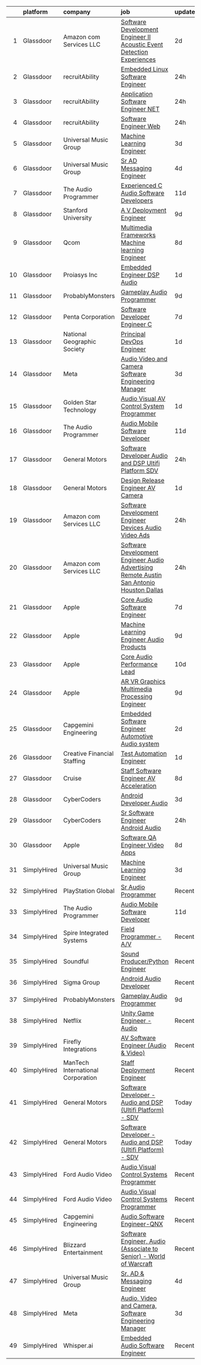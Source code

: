 

|    | platform    | company                           | job                                                                                                                                                                                                                                                                                                                                                                                                                                                                                                                                                                                                                                                                                                                                                                                                                                                                                                                                                                                                                                                                                                                                                                                                                                                                                                                                                                                                                                                                     | update_time   | location                 |
|---:|:------------|:----------------------------------|:------------------------------------------------------------------------------------------------------------------------------------------------------------------------------------------------------------------------------------------------------------------------------------------------------------------------------------------------------------------------------------------------------------------------------------------------------------------------------------------------------------------------------------------------------------------------------------------------------------------------------------------------------------------------------------------------------------------------------------------------------------------------------------------------------------------------------------------------------------------------------------------------------------------------------------------------------------------------------------------------------------------------------------------------------------------------------------------------------------------------------------------------------------------------------------------------------------------------------------------------------------------------------------------------------------------------------------------------------------------------------------------------------------------------------------------------------------------------|:--------------|:-------------------------|
|  1 | Glassdoor   | Amazon com Services LLC           | [Software Development Engineer II  Acoustic Event Detection Experiences](https://www.glassdoor.com/partner/jobListing.htm?pos=128&ao=1136043&s=58&guid=0000018271ea953db0ed58db93c623e4&src=GD_JOB_AD&t=SR&vt=w&cs=1_6319f626&cb=1659768575639&jobListingId=1008049350677&jrtk=3-0-1g9oul5bck24g801-1g9oul5bpjm67800-deab3c902481359f-)                                                                                                                                                                                                                                                                                                                                                                                                                                                                                                                                                                                                                                                                                                                                                                                                                                                                                                                                                                                                                                                                                                                                 | 2d            | Irvine, CA               |
|  2 | Glassdoor   | recruitAbility                    | [Embedded Linux Software Engineer](https://www.glassdoor.com/partner/jobListing.htm?pos=103&ao=1110586&s=58&guid=0000018271ea953db0ed58db93c623e4&src=GD_JOB_AD&t=SR&vt=w&ea=1&cs=1_5c7922a5&cb=1659768575635&jobListingId=1008056063426&cpc=21001CD36CB5FE0E&jrtk=3-0-1g9oul5bck24g801-1g9oul5bpjm67800-985c71cbc24c68eb--6NYlbfkN0CGG9KWCDlpnNsyBDyIiP_Q0811kl3MMa1wmNp0I1WtkTaTZU1gJWaiKEGe9oYuZ3CLJpEPy_NdrcCKDqx-oF1RQZhjFpNyvkJ2KWt41UqBLIS9h3jORJuXsE1b0jk0apAyExV63sXROLFOic9C42l0DdcV-5r3886gNoi9KcSYxaHEMFmIacGZHVimv9PntZwX9NhBJszHlRyNRL4wPg4HWeYE5OhYhBSykUzoFeXb3KqWJfCH2NpehPkg-ItEMU7dY9JS34esxs44qtOzF0pVEQu_vXmJn7ot8EMQml7a1ms48s3Hp0PgSFdEJNs47zQK9CvztdZYMU7EjCy06igUWwU1d2bS2hDVbOuxDfG_dQm7FHi1NDfj5ZCbCA8brIpq9k3LjPfWN5h1DWekdv78lyeTh2vdAi4NPClv0B-bjgQSMLUhVzz5MSU1HfJNV8Pb-yrWkqC9NHTTeMcbBIPHZI1O83sKnUDZ9PXQaS3AdrUXwlBrO1tMHM7tbhFpJGUvDerRRgpgPi5QyFhIQz1vF05At1E7_RU%3D)                                                                                                                                                                                                                                                                                                                                                                                                                                                                                                                                                               | 24h           | Anaheim, CA              |
|  3 | Glassdoor   | recruitAbility                    | [Application Software Engineer  NET](https://www.glassdoor.com/partner/jobListing.htm?pos=112&ao=1110586&s=58&guid=0000018271ea953db0ed58db93c623e4&src=GD_JOB_AD&t=SR&vt=w&ea=1&cs=1_a2ed71f4&cb=1659768575637&jobListingId=1008056063428&cpc=FB7E4A1762AE5BEC&jrtk=3-0-1g9oul5bck24g801-1g9oul5bpjm67800-12aa4dc1b22e5769--6NYlbfkN0CGG9KWCDlpnNsyBDyIiP_Q0811kl3MMa1wmNp0I1WtkTaTZU1gJWaiKEGe9oYuZ3CLJpEPy_Ndrcw1V1b_z7Gy-clwR5tcezVdxcb72FHVSSXantAScYt07qC0aq_ivJZdDuQ3_q1y4EHhFDmM4Q1b4Dh32ZX7LTvufj9vChR8Dt_3l79iR21JVuHyXhIk--5zsw_VjKR-qZR8t0O1kd6HySPaNC_M7cnKD3dWwLQGeNGmzgaETOecsSoAnA7EvE4oJaJuvoXZtj4sCssKsPW8OfUSFX2HDZquI-frgX4a6xNnPvX4LAW-E4XCvd8zO_ejW5DVre_F6nWXntH4Dj60_hFi9ZencTvv4RvLiChLfA2Srez4XhbZJnA6T7OGd6UqSb4shGPWND1C1aQ_4bEUVOolYM-w7sYu94P4XUCgsy4WyKRSM-1B-pxDm8YleMnPFQ_XtNO-_uKQvm_zVJd31E20dxW-phuM-gCTX-MnYo90P1JN_g-8e2FYEW17rGFyIcBEVeFfI0Taahlt6ksA)                                                                                                                                                                                                                                                                                                                                                                                                                                                                                                                                                                           | 24h           | Anaheim, CA              |
|  4 | Glassdoor   | recruitAbility                    | [Software Engineer  Web](https://www.glassdoor.com/partner/jobListing.htm?pos=113&ao=1110586&s=58&guid=0000018271ea953db0ed58db93c623e4&src=GD_JOB_AD&t=SR&vt=w&ea=1&cs=1_8534a80d&cb=1659768575637&jobListingId=1008056063431&cpc=FB7E4A1762AE5BEC&jrtk=3-0-1g9oul5bck24g801-1g9oul5bpjm67800-5d284100b6cfef29--6NYlbfkN0CGG9KWCDlpnNsyBDyIiP_Q0811kl3MMa1wmNp0I1WtkTaTZU1gJWaiKEGe9oYuZ3CLJpEPy_NdrVbgbDVyCjbalbiz3W4hbNRCQecK7odJsymeaL1He6CEaA6KoUhtqoZvY2J9IPs72UfkCfTy-6t9TqA1z8K9lgQ1sAM8lSfJGRyHoICFHNdkBDAmlSOFt1GKaH8FfQO5O0hKMPk9WsHHB-rsSBymHEiRFMMbve9Y7fZUhGWwG7ZWVmMGbpeBz1VN8_M3_31IT_KXR4IoI8T5xzJpCzlRaO0hFm8iWp2nrgocjReQd-iZtFdFe4pnXn68PfEqQ5_gDldMUMCP0dAQMsaEAgez89nphtQJ2bi9nh0yzBy12L1KPwwv4Le1a1fYszugAdjrWsMDadRRLiYhpR_eX0I_6Hx2bLgMuUwFuUWA4-z-Ch8hCjqtuqQrqhqehV7MgY-uOnc5jxnBKV_WJyP8onmuiKLAaP9W0isSB5H4wpRk11vIbDWdHJyC_GoXzp_wXPqlqqXcdLH5L8Um)                                                                                                                                                                                                                                                                                                                                                                                                                                                                                                                                                                                       | 24h           | Anaheim, CA              |
|  5 | Glassdoor   | Universal Music Group             | [Machine Learning Engineer](https://www.glassdoor.com/partner/jobListing.htm?pos=122&ao=1136043&s=58&guid=0000018271ea953db0ed58db93c623e4&src=GD_JOB_AD&t=SR&vt=w&cs=1_45a2bbeb&cb=1659768575639&jobListingId=1008048376434&jrtk=3-0-1g9oul5bck24g801-1g9oul5bpjm67800-37c3bc3a8c627dd4-)                                                                                                                                                                                                                                                                                                                                                                                                                                                                                                                                                                                                                                                                                                                                                                                                                                                                                                                                                                                                                                                                                                                                                                              | 3d            | Charlotte, NC            |
|  6 | Glassdoor   | Universal Music Group             | [Sr  AD   Messaging Engineer](https://www.glassdoor.com/partner/jobListing.htm?pos=120&ao=1136043&s=58&guid=0000018271ea953db0ed58db93c623e4&src=GD_JOB_AD&t=SR&vt=w&cs=1_6d7c8031&cb=1659768575639&jobListingId=1008046222380&jrtk=3-0-1g9oul5bck24g801-1g9oul5bpjm67800-1842bdc6e053304f-)                                                                                                                                                                                                                                                                                                                                                                                                                                                                                                                                                                                                                                                                                                                                                                                                                                                                                                                                                                                                                                                                                                                                                                            | 4d            | Remote                   |
|  7 | Glassdoor   | The Audio Programmer              | [Experienced C   Audio Software Developers](https://www.glassdoor.com/partner/jobListing.htm?pos=129&ao=1136043&s=58&guid=0000018271ea953db0ed58db93c623e4&src=GD_JOB_AD&t=SR&vt=w&ea=1&cs=1_a77a5d0d&cb=1659768575639&jobListingId=1008027500119&jrtk=3-0-1g9oul5bck24g801-1g9oul5bpjm67800-f58156a279a0d5ec-)                                                                                                                                                                                                                                                                                                                                                                                                                                                                                                                                                                                                                                                                                                                                                                                                                                                                                                                                                                                                                                                                                                                                                         | 11d           | Remote                   |
|  8 | Glassdoor   | Stanford University               | [A V Deployment Engineer](https://www.glassdoor.com/partner/jobListing.htm?pos=123&ao=1136043&s=58&guid=0000018271ea953db0ed58db93c623e4&src=GD_JOB_AD&t=SR&vt=w&cs=1_f6bd9569&cb=1659768575639&jobListingId=1008033533067&jrtk=3-0-1g9oul5bck24g801-1g9oul5bpjm67800-d5909d11ea1ebe5c-)                                                                                                                                                                                                                                                                                                                                                                                                                                                                                                                                                                                                                                                                                                                                                                                                                                                                                                                                                                                                                                                                                                                                                                                | 9d            | Stanford, CA             |
|  9 | Glassdoor   | Qcom                              | [Multimedia Frameworks   Machine learning Engineer](https://www.glassdoor.com/partner/jobListing.htm?pos=118&ao=1136043&s=58&guid=0000018271ea953db0ed58db93c623e4&src=GD_JOB_AD&t=SR&vt=w&cs=1_0dea4597&cb=1659768575637&jobListingId=1008036936094&jrtk=3-0-1g9oul5bck24g801-1g9oul5bpjm67800-139959b0956e6886-)                                                                                                                                                                                                                                                                                                                                                                                                                                                                                                                                                                                                                                                                                                                                                                                                                                                                                                                                                                                                                                                                                                                                                      | 8d            | San Diego, CA            |
| 10 | Glassdoor   | Proiasys Inc                      | [Embedded Engineer   DSP  Audio](https://www.glassdoor.com/partner/jobListing.htm?pos=126&ao=1136043&s=58&guid=0000018271ea953db0ed58db93c623e4&src=GD_JOB_AD&t=SR&vt=w&ea=1&cs=1_2837791e&cb=1659768575639&jobListingId=1008053743875&jrtk=3-0-1g9oul5bck24g801-1g9oul5bpjm67800-659437cdbef56ec9-)                                                                                                                                                                                                                                                                                                                                                                                                                                                                                                                                                                                                                                                                                                                                                                                                                                                                                                                                                                                                                                                                                                                                                                    | 1d            | Framingham, MA           |
| 11 | Glassdoor   | ProbablyMonsters                  | [Gameplay Audio Programmer](https://www.glassdoor.com/partner/jobListing.htm?pos=119&ao=1136043&s=58&guid=0000018271ea953db0ed58db93c623e4&src=GD_JOB_AD&t=SR&vt=w&cs=1_41efefe2&cb=1659768575637&jobListingId=1008033886214&jrtk=3-0-1g9oul5bck24g801-1g9oul5bpjm67800-d9820e05f0459027-)                                                                                                                                                                                                                                                                                                                                                                                                                                                                                                                                                                                                                                                                                                                                                                                                                                                                                                                                                                                                                                                                                                                                                                              | 9d            | Bellevue, WA             |
| 12 | Glassdoor   | Penta Corporation                 | [Software Developer   Engineer   C  ](https://www.glassdoor.com/partner/jobListing.htm?pos=117&ao=1136043&s=58&guid=0000018271ea953db0ed58db93c623e4&src=GD_JOB_AD&t=SR&vt=w&ea=1&cs=1_162a7eda&cb=1659768575637&jobListingId=1008037831208&jrtk=3-0-1g9oul5bck24g801-1g9oul5bpjm67800-d73255a299afaf29-)                                                                                                                                                                                                                                                                                                                                                                                                                                                                                                                                                                                                                                                                                                                                                                                                                                                                                                                                                                                                                                                                                                                                                               | 7d            | New Orleans, LA          |
| 13 | Glassdoor   | National Geographic Society       | [Principal DevOps Engineer](https://www.glassdoor.com/partner/jobListing.htm?pos=124&ao=1136043&s=58&guid=0000018271ea953db0ed58db93c623e4&src=GD_JOB_AD&t=SR&vt=w&cs=1_b8041131&cb=1659768575639&jobListingId=1008053658785&jrtk=3-0-1g9oul5bck24g801-1g9oul5bpjm67800-a115417848ccf36f-)                                                                                                                                                                                                                                                                                                                                                                                                                                                                                                                                                                                                                                                                                                                                                                                                                                                                                                                                                                                                                                                                                                                                                                              | 1d            | Washington, DC           |
| 14 | Glassdoor   | Meta                              | [Audio  Video and Camera  Software Engineering Manager](https://www.glassdoor.com/partner/jobListing.htm?pos=102&ao=1110586&s=58&guid=0000018271ea953db0ed58db93c623e4&src=GD_JOB_AD&t=SR&vt=w&cs=1_bc5ce57d&cb=1659768575634&jobListingId=1008048424140&cpc=F17331D9BECC482A&jrtk=3-0-1g9oul5bck24g801-1g9oul5bpjm67800-2f3e3f080289ccc8--6NYlbfkN0DYl4UJW4r1Vl7FEn6T9F-rD9lpC-0oMJVSiWjK_MGUd8e8cHXcpv6KPyjLHZEfqkUkuW4FeZdGHDOYIbKXpOVzpgHYmd0Mdxqbqr9bWX3wOX-YPwUGzzOCVebAPW5gJCa7KI4uayUPCSFg0Fa9x7a0yOW_XMVHtA9I4R6GFxvKRwny0T-wmqiD_LqxCY-RiiVsN9NqARkNrB5167_xfVAANSVrt4dqIJ9g-mV_Hxp3SdqFTgmQ-uVIuzAnJ-eS6sX0ouCITRxfstc8WrRHE5Hen_Z-JiSIdwnWYd7eh-Cqb09UfdF_PIS1wacwTy9KXbwmG8CscB8atv3iCz7R2DrCEg83HpTtqEIRvP5VfH_BdCLbpa2cea9ZVBlB7yPLqWTDtKtdlI4PMa_Yp7UlRzk3hnmizv2y_OJwKzej6HCBGwssVb4hfiSFXPDT3yAzajz7NmerIUvz80S-JRqxyY8Dl8MIMcvMFUbFs3WNjp3frBs4NlRVngo1GU_uh3J78RvTkZok5979xjCMwLCn-aY8BYB2OW_CLjPtQ-BN7KNv3rNmpC3AgxAcD1a-scvwjESSxlFTqwZfKJH2SlFdNhwq6Wd7kttpZSwQ6QaiZ3DH0DtNzKzvPagDTJ9hlDDSDW-at5VSYiA5ADV8ax1M95pOUCHgx4QklZ7gvt01qDXz8dIT8vF82eVzpu2oH82oubaIOx5D-z9X39Javpgj53osalL60-W0vlMtIw_Z7l9Kji_koiLO1PLM9MlAwkrQIGfUfKuHKhw_jXAOdgnRVidbvIXV1yoaWkEex2gJxQTywlkeV3ePn-XqV2WLl8285FJ57xP3DOm5p8mjwL90dTvjZZUA01BHOwq1YlSV2WHIRg8xkxTudoshnG9V7zAYusp1z7lXNbFA3uR_aOWV125Vy2MVsbFHnVdQ2FjMe3cWy8fvdE4z8by9h4QfKR6VfzTfKnwiruJ4cI3wZsqVC0UIdwsEKE_oRtPVNzhDbAwLFut0opHjTLWLOC4cVxORP-aZjS44CSrVIQAyE5YmBQ4JnZxeBWrW7qMUhhlv9ZZ20Q%3D%3D) | 3d            | Burlingame, CA           |
| 15 | Glassdoor   | Golden Star Technology            | [Audio Visual  AV  Control System Programmer](https://www.glassdoor.com/partner/jobListing.htm?pos=130&ao=1136043&s=58&guid=0000018271ea953db0ed58db93c623e4&src=GD_JOB_AD&t=SR&vt=w&ea=1&cs=1_ce6684e7&cb=1659768575639&jobListingId=1008054205957&jrtk=3-0-1g9oul5bck24g801-1g9oul5bpjm67800-7720c9bd74491139-)                                                                                                                                                                                                                                                                                                                                                                                                                                                                                                                                                                                                                                                                                                                                                                                                                                                                                                                                                                                                                                                                                                                                                       | 1d            | Cerritos, CA             |
| 16 | Glassdoor   | The Audio Programmer              | [Audio Mobile Software Developer](https://www.glassdoor.com/partner/jobListing.htm?pos=115&ao=1136043&s=58&guid=0000018271ea953db0ed58db93c623e4&src=GD_JOB_AD&t=SR&vt=w&ea=1&cs=1_e2edaeb9&cb=1659768575637&jobListingId=1008027500128&jrtk=3-0-1g9oul5bck24g801-1g9oul5bpjm67800-5577c34fff10c438-)                                                                                                                                                                                                                                                                                                                                                                                                                                                                                                                                                                                                                                                                                                                                                                                                                                                                                                                                                                                                                                                                                                                                                                   | 11d           | Remote                   |
| 17 | Glassdoor   | General Motors                    | [Software Developer   Audio and DSP  Ultifi Platform    SDV](https://www.glassdoor.com/partner/jobListing.htm?pos=101&ao=1110586&s=58&guid=0000018271ea953db0ed58db93c623e4&src=GD_JOB_AD&t=SR&vt=w&cs=1_8f4c1f7d&cb=1659768575634&jobListingId=1008056132962&cpc=39A4E8CE329AB187&jrtk=3-0-1g9oul5bck24g801-1g9oul5bpjm67800-78b43d16536de1c0--6NYlbfkN0BqJjBsvJkVIRVupdyx-l7jJlkPL5nU6SVET5Mq4mDejYNChVrcc2tY96PpIzK0iDQraZf_ODkiPd8dDvU7KZm63SEWJQE4kvx5WeCs89UDQaPsAa4dQknwmxaHGSTc1imgxeD1bZJqO2JJg3IqqfDIX7ouS7tfPjmny4GHroZOCv6oh2tHEGvjvltPbVOT9FPqEWXqjHnd5HkxyOJUecMpjeot-wB_pfoOkY7BjiaNMRoMRP1TOr4jNrSLdy37Q1MIWuoT7FePuR8HdpPYAF7kpm2um6PL_GwZ9dZqUSmPgkwR_e4xLLSyby4HgAFUAm5gB0bFuz1r8WBSMtglaVtcEM83MAtRNsTIpmGM_shZ-cgVzPiFH8fXLdeJ4q1GBEzN_rOta7U3fWYY3TFChGMh7V9LnfaPr93ceiVzydoXZdaqSE93vKUKJBiuboZuDMZ50-eqmBwFvKFuGR7fup2xPIuTV7D6psGIHnnMSk13OYAbtSPmoTs5eM0EaDcrRBHXb8hOOZMX9VVy21YP45ZKu22KRdYhQENOLYlgHZfuHk4rvZA9InmjLqshPCDRKUMZc5puHwUXBg%3D%3D)                                                                                                                                                                                                                                                                                                                                                                                                                                                                                            | 24h           | Warren, MI               |
| 18 | Glassdoor   | General Motors                    | [Design Release Engineer   AV Camera](https://www.glassdoor.com/partner/jobListing.htm?pos=127&ao=1136043&s=58&guid=0000018271ea953db0ed58db93c623e4&src=GD_JOB_AD&t=SR&vt=w&cs=1_0965ce54&cb=1659768575639&jobListingId=1008053707807&jrtk=3-0-1g9oul5bck24g801-1g9oul5bpjm67800-fe5bca74621c6890-)                                                                                                                                                                                                                                                                                                                                                                                                                                                                                                                                                                                                                                                                                                                                                                                                                                                                                                                                                                                                                                                                                                                                                                    | 1d            | Warren, MI               |
| 19 | Glassdoor   | Amazon com Services LLC           | [Software Development Engineer   Devices  Audio  Video Ads](https://www.glassdoor.com/partner/jobListing.htm?pos=121&ao=1136043&s=58&guid=0000018271ea953db0ed58db93c623e4&src=GD_JOB_AD&t=SR&vt=w&cs=1_6dd59ad7&cb=1659768575639&jobListingId=1008054960608&jrtk=3-0-1g9oul5bck24g801-1g9oul5bpjm67800-cf048f911824d4c2-)                                                                                                                                                                                                                                                                                                                                                                                                                                                                                                                                                                                                                                                                                                                                                                                                                                                                                                                                                                                                                                                                                                                                              | 24h           | New York, NY             |
| 20 | Glassdoor   | Amazon com Services LLC           | [Software Development Engineer  Audio Advertising   Remote   Austin  San Antonio  Houston  Dallas](https://www.glassdoor.com/partner/jobListing.htm?pos=116&ao=1136043&s=58&guid=0000018271ea953db0ed58db93c623e4&src=GD_JOB_AD&t=SR&vt=w&cs=1_16992fc8&cb=1659768575637&jobListingId=1008054950380&jrtk=3-0-1g9oul5bck24g801-1g9oul5bpjm67800-2572665231379516-)                                                                                                                                                                                                                                                                                                                                                                                                                                                                                                                                                                                                                                                                                                                                                                                                                                                                                                                                                                                                                                                                                                       | 24h           | Austin, TX               |
| 21 | Glassdoor   | Apple                             | [Core Audio Software Engineer](https://www.glassdoor.com/partner/jobListing.htm?pos=106&ao=1110586&s=58&guid=0000018271ea953db0ed58db93c623e4&src=GD_JOB_AD&t=SR&vt=w&cs=1_2cab5cdb&cb=1659768575635&jobListingId=1008037474064&cpc=FB7E4A1762AE5BEC&jrtk=3-0-1g9oul5bck24g801-1g9oul5bpjm67800-fc681dfc82c9c49e--6NYlbfkN0BvKrLyj5gPmtZO9T8euul8TCxuuKNOtzRJOomxnwSEodTz2Bc-sPZlC5mDe-NOaJhowMPiq_AlqI6CVysiVSntqNOhwJ2jCgfg4X4NH55gD3QuJw2dXtgF_FloSSaykJKG2m92lIQdELOQd3tQY5ZyHFJqBDTQD72gytyrubtY_jLBHlvzSmpSfcO7-clOb-rWrWBnmhzKf6qatsvBb3hoxljK1i_rsS1_QI2ML4WtIOFsxanSUDA9ZoARbXmqnTp9vQzDfCyv6Jn6xo6leUp4U3BXk6B8TQYxIsMoV4EjlM0xdlEpENG28_SEymZvGq9FkTzfSv53Us5gCtKLQ-aAwiTUJ8Y-gPV0Nkq1oTqHmg4H20LQizH8DLwZyLCMCY4jvrfdiths4IkFa65lEeMIgOva7nT34yrX7OtEvGVNXcBV5KUdPpOT25bKmxOB-QGO_OmjezLeCb-KYQHKsixhf4X5swWrQTB9TTYfyvkFDgo1s48Raa4onxcvFxkFuClj3cZeIt7Yl3DviYQuem6dTRBt1f5ZHnSa-KeswBNJMlPQc3ib5rEfXAYnW0I4hJ1pNP2gyI1Ydl2strlcPf7LGYIAVZ86pciSRxsfn_HfZuB57UbpoYsNUugT-gheqQpHchP74AunAe14P7CJ24LUDcZ5aUMsbVw-oarB-Bug2HM0Kd6RA3HEYyw-bx5Y9SH9KRqTNoUNCWvP3a4DY8ePTbhxY9vKNZyt7INLlUA7_KN36nZmuGLD8vTNC9W7XBOLApN4Lo7e2VBc04bYLmEPGrYyaSWleWRF34UW48HUhzLOlj-0Nl1ju6xlXabIi8wmk-y5adw6z49Vy84Lo-wZyTqCHfoUcos3sMyPGpOyAIoiZF7iHFdwmhPgjErnDiw2AXeBAOw6f73HcVBelDi62OcMhJI4vmP8LpOq17uAZ90D-EKSedx4u4ng-uuNB2F-njIk_qa-LmhkopAHeHsM)                                                                                                                      | 7d            | San Diego, CA            |
| 22 | Glassdoor   | Apple                             | [Machine Learning Engineer  Audio Products](https://www.glassdoor.com/partner/jobListing.htm?pos=108&ao=1110586&s=58&guid=0000018271ea953db0ed58db93c623e4&src=GD_JOB_AD&t=SR&vt=w&cs=1_07a1ace7&cb=1659768575636&jobListingId=1008032497230&cpc=FD1C1DA32C38CFA7&jrtk=3-0-1g9oul5bck24g801-1g9oul5bpjm67800-2233220038d1d842--6NYlbfkN0BvKrLyj5gPmtZO9T8euul8TCxuuKNOtzRJOomxnwSEodTz2Bc-sPZl8WPllYOnI2jMOUC5unZTn1X2Ml_o7yeoma_00Ty-rqNS7fUgPCpb3cL61x2yRpuG-9qblstdrin2xKRXHsl_ACE1WmxcruYDX0jrMBDGKb_N8QaO8-ChzBi-zNAUNMG-kXKlK3IAItnrLd57bxYV5cb9CGEJlsYSxGSdgtNKizjiYcQMJMEFErfpQvdmNRR5c_5rQOaeIj89hjx8CRS4G2ruOulFvNOaiO6ssNe-x6eO_Bd09zw_-iW0ulaR3Wqdbkm1pQyfjzEnHepj3ClEs4vgEglozJO355Bq_qlEgyQ7fe0j1EljPz6-Vn25CxCygV7akqR0JCBv88FOf2bgSZ0lt9ZwcoCJx_VOsBtQg1EiJmhqjQHLMKcIi47Nj6giVGb28WNeNUDAHDo4k4OcqrwO3583e-4tOaJ5_qURN3X5wRKDMs4N9JnaQtxK8crfgACAOJXUPhVompBmftUB1jRDebyOqe9jRsJAins_fyhkXVxkApLO20v71EnmEyWzNuqJZTFJ9w2mbza-kiJk8a57o-DGiLeXSDkIW4VRuVH8AN_2Det6JsCyCNuWlBBMJFZ_T6_AMddlqy00k9BEKN6sAomBMucEu0v5fdlQPOec7zOYbjmmfa_o0n9u9K64QngnUAv6a1_cpVewTuzZAZLS6AySL24p_gT9tNm5T9NeRLgtcuCEC7IJREXW982qCe1dq-q1AEzaiNexk4M9vLNLdrtKLc25pQIWvRh8y2r1dqTQUt8Sb3vcjptOOcrBnxzud2J1Hp4GZI2bCXK5hikPFeQhmr9_8EdPKbJgyN9w7TVJP8Vks_Germb1HYubMs-p314N0pGX4-gNs3WFDFOzq8jhaCA7w9SNyFjpDK0HjyV8lxOgF3EO17aW9FlF01BhDgMQzLCrdJJ69W5G10oKs9kG8qx-eZrEF_a_z3cdaBJNyoB8SA%3D%3D)                                                                             | 9d            | San Diego, CA            |
| 23 | Glassdoor   | Apple                             | [Core Audio Performance Lead](https://www.glassdoor.com/partner/jobListing.htm?pos=109&ao=1110586&s=58&guid=0000018271ea953db0ed58db93c623e4&src=GD_JOB_AD&t=SR&vt=w&cs=1_076f72eb&cb=1659768575636&jobListingId=1008029697862&cpc=AC285F3A3ECA6BB0&jrtk=3-0-1g9oul5bck24g801-1g9oul5bpjm67800-1718190defbb361d--6NYlbfkN0BvKrLyj5gPmtZO9T8euul8TCxuuKNOtzRJOomxnwSEodTz2Bc-sPZlt2Zgji_QUXFGc6V0-wjaRO-VlcjE-5lehvygyETUlDjyBBBzDv4ikRPhjA2XJykaOdCDwKHMkS6TcdqnDnzDLmpTFinAzs4diTGZB5TutZFoszrx6KmIAzmCqM6UuCKFIjoCZ1dDk8-zE8IrbtNj1OT3BfzYi_PyaUnJ-QSgVskUPZ5-TRl284xBFYrfLlh28_7kizigZiaMkGLMLDF7IHqK-HOBwYFzO1Xc7r8Xflx0Z6lfSUGdMrSkL6UHFhmfcrPpLKb5Jx_C7oQZ7YoG0zSU0NO-rEFPnjI8gJquG07KM4RxGblmI0dXE5Zm3djEa-1l5W2WBuUaceJ4_lLuvkf8kjjzpy4tHzO_qZsYt1hO6-K1CjO0WokOaqHAn-09ZcJG9IB8gMSi_7OVpYUxTt1OwD1LY7x6jYt_e19snPHsRGyNmmTec7JyqAeIoxFJIvkhRIgosWT67rt16biDg5gX9UdZk1jipiBISwGgGP6EqkUqB5cZcuy2tHC5K8-inur1ZYa5PeX3AVjnZz9RgTTfXmLSKQYyKEnl-4xzPJsi3SjHAJjQZWdiXhOIDEsLko4sepgwOPKVNmXAc8dxTWm6v_I9kmHvD1OOm8nhclNqW6CKgAvQ4E682IA8Fdfquzr2FAfzaP1MgkrtWMI8SNwdTu3SVd44j1qdMGCZkdQA35A3JK2447JyXsPjqr-ek0z9euhL0CGkACb4kprPiSPcfDwFkGQWj7ejYGf8JKVJpwukXhLozFPdlzkGnM8AUmUShtGVCJsepFeLu6qRLAdhki2Zq4vMP4wC_w17xqSr92mIdFeyu3uqdQH0j9dW9NLJiK4GzNkoj3UD_YAGZeeIbp7v0jXjXZ3rmIdLX-OJWORpcsT0hBUpLSxSVfYIQiixdrvOCR53pHGlJ82sZg%3D%3D)                                                                                                                           | 10d           | Cupertino, CA            |
| 24 | Glassdoor   | Apple                             | [AR VR Graphics Multimedia Processing Engineer](https://www.glassdoor.com/partner/jobListing.htm?pos=107&ao=1110586&s=58&guid=0000018271ea953db0ed58db93c623e4&src=GD_JOB_AD&t=SR&vt=w&cs=1_ee904c64&cb=1659768575635&jobListingId=1008032497110&cpc=451933188B21919D&jrtk=3-0-1g9oul5bck24g801-1g9oul5bpjm67800-c014a12952b24f75--6NYlbfkN0BvKrLyj5gPmtZO9T8euul8TCxuuKNOtzRJOomxnwSEodTz2Bc-sPZlADHp0xxmf8UDg7Wsy5zwi6IKZ49qjVcmzwfkwEGZdkTC0p5Zel-KIQw_vw_g0O2Cx7bahzzv6uRweq12Tye9PKkwe8Cs74iAPab-k3Uvr96HzxdaJnKN1rHo9-Axe1GAnkj2XRDgW5idkHdk7BXjeEaAqVi41ap7dfop3sDnKwpUX1qXIy40554wtpfnA7HoaLhmutLwp9QfgtQUrwDqCId7RKZ9Abqjt7wUy5j0LbqsSVw6aQFdaBUA8uZO7q0Mw-tQE8OYbPY4JkSmKyC-_sd8A3bU5GziNWEqKSLHea3knNVB20a6_xfSpK1wDXgkBwhcYhb9Pmu1CyBbDoihGElRQ7BMC__8_mrPbFkhNYgW8t15VQP3jxuANFxrXjd2zBnVQhYxnuSv2iFojd2iOL2eKKRQsB9ht4FeqNbVKrq9W2Qx2zNC-wb9MdMQqzrEovCcfXejbkW2WVpzy-oUSi-0NxuXFHkoVAjonMCb8m6Bh4NNbQ2JrZJRoWyC2g91gsvzealok70t8rfgLjg9RlvAHA5ZrhbEIabrYflv_xrd4ajyxGr2q0rnpFT85nPbObfPcgeQPIjRUAczs7ZmU4KyKP9R7N0DIgXp_QpsOQla5RovDzEmqZSBhBLNjHGqXhmPbLP4wZk_IcRPs8sGzKyjGCQAcQZPNL38DgPOwON6VKQb-IxE1K-i4-ODTr_uevC95JOd8oXQq2_ARsw671WChjwi6nVdInT_aZ9m9BolCb7KC6mrOcqs-EVrfuc8dox3ailR8gzbjORHnDljH5l-Vd2lNYabvTZfUBaiBfFtoUlCirROlEg8PTYgdFMvlTSw_5mgFB2yW3B5BE8O2LerF-zLwecRe4ldUdBkt1Suh3ixbasQQEUvZ3GHd7jzvfh4GkecrI8a2DEcZ7W5Z3IlHcIGKRnu798fJXalW2E%3D)                                                                                       | 9d            | Austin, TX               |
| 25 | Glassdoor   | Capgemini Engineering             | [Embedded Software Engineer   Automotive Audio system](https://www.glassdoor.com/partner/jobListing.htm?pos=105&ao=1110586&s=58&guid=0000018271ea953db0ed58db93c623e4&src=GD_JOB_AD&t=SR&vt=w&ea=1&cs=1_61b32a68&cb=1659768575635&jobListingId=1008050901838&cpc=C4A69CCDBB3B9599&jrtk=3-0-1g9oul5bck24g801-1g9oul5bpjm67800-d2a7fc94651a3a99--6NYlbfkN0BCspdfmHAnvlT1rssiZIGnwSyIeFSfDwcI4v3Tox-fJNSROZmCmBM15jLntVkQm2i94JgmDjRbxXiwcRIT9yAQA4e4jW5jzXml4Oj8_7-aSrQrqd52taI-AMc3MoFp-6E-Zda7FjFUdGzfw-29pvvO_-RN8KJzFQNTs8Yq861uxET_4AieVlm7uj7EWgQ_H_IMT0SJroO6msft3TAYQyfGsSTR7sImLW_HyuL3jZDo-rcLjcnWI7ix7bBb7RsSYsYpU66M4AILewm455wtJTXCB9CAxL4MleCz2oepsG1Nyi6YAFkZ42qzphOb32k1_7LAj-AeicU81s2i9pPGt9PGUFtpx5FeZcaL1cxGugjdZmFjasftYTIis3CUTbcpl4J3mkk6ia8ILZemXDoSvPmA60ntuglKk8ZMFcfiPGNLtOih76QEKl8wCAveLWiKlzdWZpKJRRBNxtdzptWWuAy6jBcDzK_N1qPVCvWMdO0pSnk7HCuEKk04kSG0ft0Na-dpmSjuWOCc8AlGstN1yVWiKEDlfD8k8YV4vJIrTVlUAg%3D%3D)                                                                                                                                                                                                                                                                                                                                                                                                                                                                                                                             | 2d            | Remote                   |
| 26 | Glassdoor   | Creative Financial Staffing       | [Test Automation Engineer](https://www.glassdoor.com/partner/jobListing.htm?pos=104&ao=1110586&s=58&guid=0000018271ea953db0ed58db93c623e4&src=GD_JOB_AD&t=SR&vt=w&cs=1_b6e4ed3e&cb=1659768575634&jobListingId=1008053482771&cpc=01657B10174A43CF&jrtk=3-0-1g9oul5bck24g801-1g9oul5bpjm67800-c413277a1f0985df--6NYlbfkN0AyIsnDczwcVDFrYpf5kat3hxWjSi6qx3YGCfJB8v0u0oumP9CSZFU3ZuG9qoZpI9cn_0G3OmE7JApLYGdi2RneQYQoutK7DZJoLBHDGNKxEljc37Nd5NOkPmfBgq6nYG5Ba2v6BNhNOxxG2AvrgHgiVPVcWJ-M0yLH6tsIp45tY-eTOWKpTKmnOqn6WUbxaDJjiePntysIE30rrp1xDVPK85Byopxjr993ZYoNXqlUdl2F5hds6tNJtHIZr4jSDT7vrQfrc4UuwEPyJnkhhVJjAjaIqgIlXsGfLQYrqvOxWAAJjujdd0YNCYKaI4Xjix5_Rs5hFQCrh_PN33lASZBz525vjr-4Ltybsx_G4Aq65TwIh9a935P4pKRF__5obdHBepKv2x9GHD8u0pF0cLEh2Nvx_BbfclrGTGSbO-wmpeEVo0nbqKAOX1Wq5wGaF5JuHwMjHB7ojIeLqJI6dJXd0861biHPuNzQLB7qxcKnU3h_HcOnp5dGSCoAxLummgh8yigYceZB6c-X49qN9-FKnfuhUBhEJ4ZfiOLdavlFNPWGpyFeX1k6zAfVa8AvfiEQPzOVv8EytSaxhN8tfsbUxwQfDSXazrh9BeMhkW06bw%3D%3D)                                                                                                                                                                                                                                                                                                                                                                                                                                                                                              | 1d            | Grand Rapids, MI         |
| 27 | Glassdoor   | Cruise                            | [Staff Software Engineer  AV Acceleration](https://www.glassdoor.com/partner/jobListing.htm?pos=125&ao=1136043&s=58&guid=0000018271ea953db0ed58db93c623e4&src=GD_JOB_AD&t=SR&vt=w&cs=1_d4392367&cb=1659768575639&jobListingId=1008035804297&jrtk=3-0-1g9oul5bck24g801-1g9oul5bpjm67800-ddb73b5c5bfec7c3-)                                                                                                                                                                                                                                                                                                                                                                                                                                                                                                                                                                                                                                                                                                                                                                                                                                                                                                                                                                                                                                                                                                                                                               | 8d            | Austin, TX               |
| 28 | Glassdoor   | CyberCoders                       | [Android Developer  Audio ](https://www.glassdoor.com/partner/jobListing.htm?pos=110&ao=1110586&s=58&guid=0000018271ea953db0ed58db93c623e4&src=GD_JOB_AD&t=SR&vt=w&ea=1&cs=1_96ea7f08&cb=1659768575636&jobListingId=1008047698958&cpc=FB7E4A1762AE5BEC&jrtk=3-0-1g9oul5bck24g801-1g9oul5bpjm67800-5e1359461ed67c74--6NYlbfkN0CpFJQzrgRR8WqXWK1qKKEqALWJw739KlKqr2H-MSI4eoBlI4EFrmor2FYZMP3muM3oU4aKRxsZY9jM8T1BERk3AMmlPWwclbr2F2fRqfh9y-8Tqe0PYKKIGo5ReuN5S534ObqVj2lDzARqtwJ8syeJy5RrSiTJICMhX05g-InXhqNOD8qOuEpcWtoJ9bRx4y4Kf0o5ZNPRj39e9ERqnl9vDEkxRvig0ddMsRrHlUnK75gEamgnE3DUZJdODAHvyRaXfHD6Sv_9BOCQmlF7cv1_0-sl9UAgCjgXgVnDbefD80H7p-p5gAyBB6tR562IVBJsOBg-6P7oiAGlq0idGV8ZQ-NULcumXkLdULI0LidtKJ63n5mK4fn_C_vbumBBmAOZQIVvBPcCyZH0KNH6kgqb6PMRBm8VhHZXYT9OhGNoQaZLoxBrVEv-FXLVlY1XSAvQHilgynzKFbrDXiqF6sOiqvouP7B_wQzrX4lWo9dIJ78x2N-O91UmuTT6ivf_iqqHsZn-FjH8Pt2CdxTKicpAYeC71yrYosEXzbC8Z_IURCoLEfW9aOKaFQZGa1aWbUrG9ywKlFAuNahRmUX0JHjeN24IkSNA9MzHCVT-26FcevTw_dk-jYRUBhSt8n3QGF96OXoQaUTD9Oey4Kpta-lvRPWGXj4S3FDEIM-URre-6YYvhC20cnscsSqR99lpyUJaBf3HC3IjCZX6STBbD9TsuX-lZyr3fZODgWquvQcWlsGWGP1Bemx601HWA3T-j5bddcZmRL1WJ1rQmDiIRr8Mmo2lMepgjGkExD4jP-V8H36ceVGzUAcqFc_o_vnwEKTG-HQaQJTmHSrv2BE6aEFiTIkmNVfAeMX9uieI2EtEQh9_kmsB0zhuB7G24bdZPyjUhBz88gRZWmW0UuEbHmPXXh5vZgnzVSqzGoR1DS4-WyCxSlbAWg4pmh3U0txubpxqlJpiY8FKcO89SA-6irJijHBO1CRtLyGNMjXJyPWuQA90PTRWeoY-1VVIVLNVDb8%3D)                                                                      | 3d            | Redmond, WA              |
| 29 | Glassdoor   | CyberCoders                       | [Sr  Software Engineer   Android Audio](https://www.glassdoor.com/partner/jobListing.htm?pos=114&ao=1110586&s=58&guid=0000018271ea953db0ed58db93c623e4&src=GD_JOB_AD&t=SR&vt=w&ea=1&cs=1_465043c3&cb=1659768575637&jobListingId=1008056008914&cpc=654405A9B1E0A9F5&jrtk=3-0-1g9oul5bck24g801-1g9oul5bpjm67800-5325957d0a39f5a1--6NYlbfkN0CpFJQzrgRR8WqXWK1qKKEqALWJw739KlKqr2H-MSI4eoBlI4EFrmor2FYZMP3muM1R3d7150P3Mg71lHRiHJoi1MpELDGFi1gMyzNMr-2iMKidvI62HnROANrcFuUGYJxFOPJ6ODQc0z41dr_pvRnLJfgqB7TWwGxYEcSTTLH0gIQeNLne2hePnH4mDXa4I6nwwhdEK-TjUYm9cVcG5qJs_jJcLqmDXd5IlLeO2zQ-1AgiukDvZ_sJWRj4b8rVKxm5qQ_wXQ5XylzVWgD9x-4bZMVj4d8gzwGYyHIL4sgT_-jkNCDw0-_8pU8XSRbXTFCvQP0L6iUGGN_1f7amGwmpHYsG1DJiQkf3WMU_4QLqj_1huuO1DFovJGF97Huz7Guk4Dj-Yy4eHcgVXkrusnzw4oW64Pn3YCwtYLT7tJheQXJGX7Zz6NQKVXEtybuwP-QZDiWwVlVmk__HBFjH4_ZH6heY_D_LB6duxr4sGlid9nbmR4i_SHbYs3TcJPnQajFMbQ5g2WXirnlzzJ9KuOJXu34WznG37pOgnVSirpwQxmmqERi0oFA6TqhCdC7pwOm3uBk0aA2s1pAlmGbK6_bbcq2AV9N4n3AwaaKKdzF4DJrkKiCcFG7WEJtroAr6ggRMjhWWlcmhZDv0iNAfbYPBqqU8vuX77OCOC19bp8BtdItlpLk9K7kcvjMWo_u2923915jq2J1QGm48NNf2LIVCKXd7gJ6vU7UkLeCYyVR1lQL35TdOl1McalNufBxniB0LebClWAxrudQr_omRPbOGzss1hZ1i9dflTgClufd51vipxo6IXzscuWQ9FxWZxOOWy7vShC7oq6isUc4gg3F5nWJki5Y8uiLAkz4IqrFDKea2aH2fEtYjc6dlYMQx8B4u4-vLj225Hg2-5tLOgPKmZp9-kegX1Bq5l514fVhRINcWByCdKckTJO6wfpb5MSNAP8rvgM6v-XuJC3sd5sbg-FMHjHHAuU7fqDabeHHeog%3D%3D)                                                                            | 24h           | Encinitas, CA            |
| 30 | Glassdoor   | Apple                             | [Software QA Engineer   Video Apps](https://www.glassdoor.com/partner/jobListing.htm?pos=111&ao=1110586&s=58&guid=0000018271ea953db0ed58db93c623e4&src=GD_JOB_AD&t=SR&vt=w&cs=1_9c7fe553&cb=1659768575636&jobListingId=1008036908067&cpc=8795CF9063CD573D&jrtk=3-0-1g9oul5bck24g801-1g9oul5bpjm67800-dabdf8d92c3982ab--6NYlbfkN0BvKrLyj5gPmtZO9T8euul8TCxuuKNOtzRJOomxnwSEodTz2Bc-sPZlt2Zgji_QUXG05FmPmPHveF-Gg-IePH87CLIq70BJsMwyNPY7xIvv1yEeO0Q9Z_YfJpVaeh2pofn8C3h1GA0CBqzmHSZACRjSIo4grlM7zcexUS-MqYvDGN_c82D4cKj3cmyH0qMktGZueMay8aAYRF_GoXO7CQRxINVdTYx6tupq9wA0k8XUHUYzQ5473TSEeVS24GtF_417q1e4Nr4DPCWMFDX976TqZcQdjBFabMOKcZ6HTwHFvbaqbsNYTlhlCup8BHfinNL_Wouq_tojBas-cJ1_fHNv6nyyotrouB3h76eLt6VU9VhRFq1SEYpTlU19ErRjLmPldt3osK2XgAFYT2aPSwl-K33MP2_29Ha1G_B1aFsZWOsH5W9PYiiyOycf-TzbtwCiNr9I6Z79YGgoSPPsS6LgsdCMOgeh8jCc5OJkEoAq3AcrzDewU2h0QTLhkHymsGeWDrx99oDv5hMqJ8vRwNStwOIVm4q4dpJRLGgHkL90SVOGFXqF43wEfMLjDK-iSslka8-aTK8XeetTnggBDkvyIcYh0yhgLeBOEEP6NxdhoAD6lARzPIqDwqWQrVM4M1fRD_aQ7A8XYbPXwPxrMOSCSL3Qp38f0LDn5JZXwTnUrx1g1m6T4ROt1KEUTouu1L7Fcwu5CRbjbaEPtTpLl6TpqekiRc-Lgd8ZeHyneHjYv53uofMH90Cbl3GLSOvThn6FDg9dNI6MSLSbq51lu2hZf7WPpPibWfmwnI-2toWkQd7kcJ8gZY25vtW4AvucfmoIajWqS4qXJQZyEiGPLUTQ__MVqRwDlZuYC3-QIDnrXhaRpyBt3jQwEHPzo81dlz3hD8hEamb2m5vcXkLyH0k6dxXjDlMlkHDAOXXk12rTvrt9-rNXUS90Ypslmr7bL0hq_R1-zfduUbifEgeGfazo)                                                                                                                 | 8d            | Cupertino, CA            |
| 31 | SimplyHired | Universal Music Group             | [Machine Learning Engineer](https://www.simplyhired.com/job/7F7tKIKicRT21DGlEQPQtY43ZU3HTFx0bz7kPoBCq2-u9UMUnUC1jQ?q=sound+developer)                                                                                                                                                                                                                                                                                                                                                                                                                                                                                                                                                                                                                                                                                                                                                                                                                                                                                                                                                                                                                                                                                                                                                                                                                                                                                                                                   | 3d            | Remote +2 locations      |
| 32 | SimplyHired | PlayStation Global                | [Sr Audio Programmer](https://www.simplyhired.com/job/Er66K3exTEpVxLPh7lPYliCa-c038VKYkyKufMCVHH1Qi0IE6Iz9Gw?q=sound+developer)                                                                                                                                                                                                                                                                                                                                                                                                                                                                                                                                                                                                                                                                                                                                                                                                                                                                                                                                                                                                                                                                                                                                                                                                                                                                                                                                         | Recently      | Playa Vista, CA          |
| 33 | SimplyHired | The Audio Programmer              | [Audio Mobile Software Developer](https://www.simplyhired.com/job/g01XCdn0uuUhLcyBkC14WCiXuaomiCOFZrOdIrL51hgKCnbCsKsFAQ?q=sound+developer)                                                                                                                                                                                                                                                                                                                                                                                                                                                                                                                                                                                                                                                                                                                                                                                                                                                                                                                                                                                                                                                                                                                                                                                                                                                                                                                             | 11d           | Remote                   |
| 34 | SimplyHired | Spire Integrated Systems          | [Field Programmer - A/V](https://www.simplyhired.com/job/YpXiIqhvPQrEkz1ixQSVqF-TYtRjC-1UTDn8qKPdKcdE_yxcDWBb6A?q=sound+developer)                                                                                                                                                                                                                                                                                                                                                                                                                                                                                                                                                                                                                                                                                                                                                                                                                                                                                                                                                                                                                                                                                                                                                                                                                                                                                                                                      | Recently      | Troy, MI                 |
| 35 | SimplyHired | Soundful                          | [Sound Producer/Python Engineer](https://www.simplyhired.com/job/fKwTfqRWVzhZJJT6yoybTUB5_pL76wxlddnu6kqy2_naoU7JVaHVBQ?q=sound+developer)                                                                                                                                                                                                                                                                                                                                                                                                                                                                                                                                                                                                                                                                                                                                                                                                                                                                                                                                                                                                                                                                                                                                                                                                                                                                                                                              | Recently      | Remote                   |
| 36 | SimplyHired | Sigma Group                       | [Android Audio Developer](https://www.simplyhired.com/job/6upNef1qngdQ5rbwew7oT75mVxR-JiLxgaAKUmVyMvYQZ2SsKtfY9A?q=sound+developer)                                                                                                                                                                                                                                                                                                                                                                                                                                                                                                                                                                                                                                                                                                                                                                                                                                                                                                                                                                                                                                                                                                                                                                                                                                                                                                                                     | Recently      | San Diego, CA            |
| 37 | SimplyHired | ProbablyMonsters                  | [Gameplay Audio Programmer](https://www.simplyhired.com/job/Uo4ctGuJkQ1bJgQbd2u0RaEzJOcHhne6u7vVQlKwae7M-PyGP3PW-g?q=sound+developer)                                                                                                                                                                                                                                                                                                                                                                                                                                                                                                                                                                                                                                                                                                                                                                                                                                                                                                                                                                                                                                                                                                                                                                                                                                                                                                                                   | 9d            | Bellevue, WA             |
| 38 | SimplyHired | Netflix                           | [Unity Game Engineer - Audio](https://www.simplyhired.com/job/ELEu16njbw4eoM7hZqdqom0db5Eja9t4pkcqX1CQallZHl4yUsY02g?q=sound+developer)                                                                                                                                                                                                                                                                                                                                                                                                                                                                                                                                                                                                                                                                                                                                                                                                                                                                                                                                                                                                                                                                                                                                                                                                                                                                                                                                 | Recently      | Remote                   |
| 39 | SimplyHired | Firefly Integrations              | [AV Software Engineer (Audio & Video)](https://www.simplyhired.com/job/H21sGvOcfz9_B2NPPZzRFe3MlXiiyOeETTTJKoxPpVDVydl3IWmP_Q?q=sound+developer)                                                                                                                                                                                                                                                                                                                                                                                                                                                                                                                                                                                                                                                                                                                                                                                                                                                                                                                                                                                                                                                                                                                                                                                                                                                                                                                        | Recently      | Middlebury, IN           |
| 40 | SimplyHired | ManTech International Corporation | [Staff Deployment Engineer](https://www.simplyhired.com/job/yPDQ9_tPGp_8aufyeI2VJy4oOgwa1eZMATiJXNsYgtEmMWFMC5VaPQ?q=sound+developer)                                                                                                                                                                                                                                                                                                                                                                                                                                                                                                                                                                                                                                                                                                                                                                                                                                                                                                                                                                                                                                                                                                                                                                                                                                                                                                                                   | Recently      | Patuxent River, MD       |
| 41 | SimplyHired | General Motors                    | [Software Developer - Audio and DSP (Ultifi Platform) - SDV](https://www.simplyhired.com/job/P7-YOTlzcd1BkoSdi9PL7ye1vSMBQyhORl_T7H0lPzm4gX4kIGu2kA?q=sound+developer)                                                                                                                                                                                                                                                                                                                                                                                                                                                                                                                                                                                                                                                                                                                                                                                                                                                                                                                                                                                                                                                                                                                                                                                                                                                                                                  | Today         | Warren, MI               |
| 42 | SimplyHired | General Motors                    | [Software Developer - Audio and DSP (Ultifi Platform) - SDV](https://www.simplyhired.com/job/P7-YOTlzcd1BkoSdi9PL7ye1vSMBQyhORl_T7H0lPzm4gX4kIGu2kA?q=sound+developer)                                                                                                                                                                                                                                                                                                                                                                                                                                                                                                                                                                                                                                                                                                                                                                                                                                                                                                                                                                                                                                                                                                                                                                                                                                                                                                  | Today         | Warren, MI               |
| 43 | SimplyHired | Ford Audio Video                  | [Audio Visual Control Systems Programmer](https://www.simplyhired.com/job/s5I8ozO77TDb63Qd-4k6rWvLs_rITmiAb0mEQHH9m7Gz9QAsIgjISA?q=sound+developer)                                                                                                                                                                                                                                                                                                                                                                                                                                                                                                                                                                                                                                                                                                                                                                                                                                                                                                                                                                                                                                                                                                                                                                                                                                                                                                                     | Recently      | Phoenix, AZ              |
| 44 | SimplyHired | Ford Audio Video                  | [Audio Visual Control Systems Programmer](https://www.simplyhired.com/job/s5I8ozO77TDb63Qd-4k6rWvLs_rITmiAb0mEQHH9m7Gz9QAsIgjISA?q=sound+developer)                                                                                                                                                                                                                                                                                                                                                                                                                                                                                                                                                                                                                                                                                                                                                                                                                                                                                                                                                                                                                                                                                                                                                                                                                                                                                                                     | Recently      | Phoenix, AZ +8 locations |
| 45 | SimplyHired | Capgemini Engineering             | [Audio Software Engineer-QNX](https://www.simplyhired.com/job/PukCn5c0YkczLS9XEUe4tc5PCt4zU0TPuQdkBzKm3vRCDZIU_1rfkQ?q=sound+developer)                                                                                                                                                                                                                                                                                                                                                                                                                                                                                                                                                                                                                                                                                                                                                                                                                                                                                                                                                                                                                                                                                                                                                                                                                                                                                                                                 | Recently      | Remote                   |
| 46 | SimplyHired | Blizzard Entertainment            | [Software Engineer, Audio (Associate to Senior) - World of Warcraft](https://www.simplyhired.com/job/odcnVPcL4QPACt7wzLJ3Ryp4adGbC-M3fWQGlTNGX7GyvAyEnceQ8w?q=sound+developer)                                                                                                                                                                                                                                                                                                                                                                                                                                                                                                                                                                                                                                                                                                                                                                                                                                                                                                                                                                                                                                                                                                                                                                                                                                                                                          | Recently      | Irvine, CA               |
| 47 | SimplyHired | Universal Music Group             | [Sr. AD & Messaging Engineer](https://www.simplyhired.com/job/T-_XSz2AYqfj8qry-sFy2akMtT4WpuuBH4gltSplxrBte70lqLwWhA?q=sound+developer)                                                                                                                                                                                                                                                                                                                                                                                                                                                                                                                                                                                                                                                                                                                                                                                                                                                                                                                                                                                                                                                                                                                                                                                                                                                                                                                                 | 4d            | Remote                   |
| 48 | SimplyHired | Meta                              | [Audio, Video and Camera, Software Engineering Manager](https://www.simplyhired.com/job/_oYuKuEo9Z3Ea-hjNFMmot2vKQ31oOvI9d1qmQa1ksOPRryB2zToYQ?q=sound+developer)                                                                                                                                                                                                                                                                                                                                                                                                                                                                                                                                                                                                                                                                                                                                                                                                                                                                                                                                                                                                                                                                                                                                                                                                                                                                                                       | 3d            | Burlingame, CA           |
| 49 | SimplyHired | Whisper.ai                        | [Embedded Audio Software Engineer](https://www.simplyhired.com/job/ZMTGSSKnJ3J72fSEwF45cg_M5Xxfc_s71G7wMj0GkivJRW1SXn0Liw?q=sound+developer)                                                                                                                                                                                                                                                                                                                                                                                                                                                                                                                                                                                                                                                                                                                                                                                                                                                                                                                                                                                                                                                                                                                                                                                                                                                                                                                            | Recently      | San Francisco, CA        |